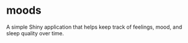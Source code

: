 # moods
A simple Shiny application that helps keep track of feelings, mood, and sleep quality over time.
